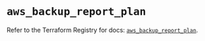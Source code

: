 # `aws_backup_report_plan`

Refer to the Terraform Registry for docs: [`aws_backup_report_plan`](https://registry.terraform.io/providers/hashicorp/aws/6.12.0/docs/resources/backup_report_plan).
